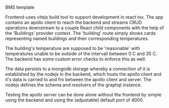 BMS template

Frontend-uses vitejs build tool to support development in react tsx. The app contains an apollo client to reach the backend and streams CRUD operations downstream to a couple React child components with the help of the 'Buildings' 
provider context. The 'building' route simply shows cards representing named buildings and their corresponding temperatures.

The building's temperature are supposed to be 'reasonable' with temperatures unable to be outside of 
the intervall between 0 C and 35 C. The backend has some custom error checks to enforce this as well.

The data persists to a mongodb storage whereby a connection of it is established by the nodejs in the backend, which hosts the apollo client and it's data is carried to and fro between the apollo client and server. The nodejs
defines the schema and resolvers of the graphql instance.

Testing the apollo server can be done alone without the frontend by simple using the backend and using the (adjustable) default port of 4000.
